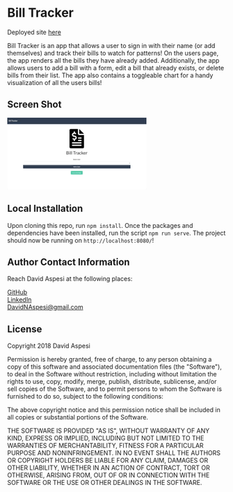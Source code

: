 # Bill Tracker
Deployed site [here](https://bill-track.firebaseapp.com/#/)

Bill Tracker is an app that allows a user to sign in with their name (or add themselves) and track their bills to watch for patterns!  On the users page, the app renders all the bills they have already added.  Additionally, the app allows users to add a bill with a form, edit a bill that already exists, or delete bills from their list.  The app also contains a toggleable chart for a handy visualization of all the users bills!

## Screen Shot
![billtracker screepcap](./src/assets/billtracker.gif)

## Local Installation

Upon cloning this repo, run `npm install`.  Once the packages and dependencies have been installed, run the script `npm run serve`.  The project should now be running on `http://localhost:8080/`!

## Author Contact Information
Reach David Aspesi at the following places:

[GitHub](https://github.com/DavidNAspesi/)  
[LinkedIn](https://www.linkedin.com/in/davidnaspesi/)  
DavidNAspesi@gmail.com

## License

Copyright 2018 David Aspesi

Permission is hereby granted, free of charge, to any person obtaining a copy of this software and associated documentation files (the "Software"), to deal in the Software without restriction, including without limitation the rights to use, copy, modify, merge, publish, distribute, sublicense, and/or sell copies of the Software, and to permit persons to whom the Software is furnished to do so, subject to the following conditions:

The above copyright notice and this permission notice shall be included in all copies or substantial portions of the Software.

THE SOFTWARE IS PROVIDED "AS IS", WITHOUT WARRANTY OF ANY KIND, EXPRESS OR IMPLIED, INCLUDING BUT NOT LIMITED TO THE WARRANTIES OF MERCHANTABILITY, FITNESS FOR A PARTICULAR PURPOSE AND NONINFRINGEMENT. IN NO EVENT SHALL THE AUTHORS OR COPYRIGHT HOLDERS BE LIABLE FOR ANY CLAIM, DAMAGES OR OTHER LIABILITY, WHETHER IN AN ACTION OF CONTRACT, TORT OR OTHERWISE, ARISING FROM, OUT OF OR IN CONNECTION WITH THE SOFTWARE OR THE USE OR OTHER DEALINGS IN THE SOFTWARE.